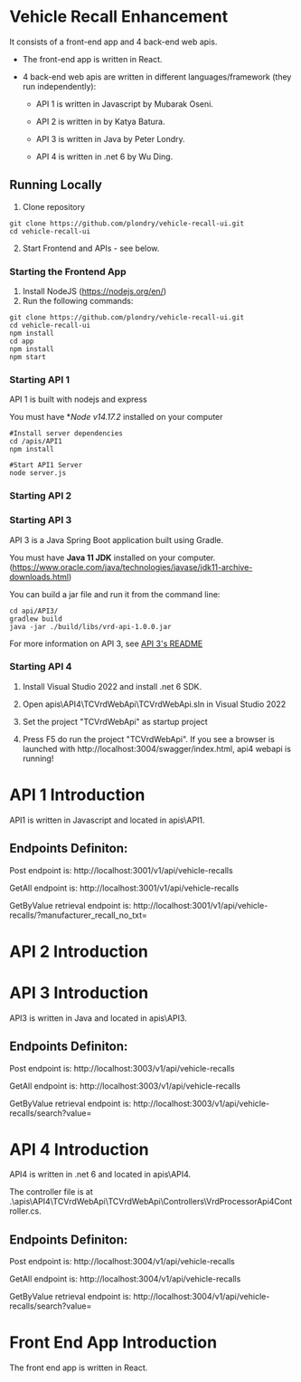 # Vehicle Recall Enhancement

It consists of a front-end app and 4 back-end web apis.

- The front-end app is written in React. 

- 4 back-end web apis are written in different languages/framework (they run independently):

  - API 1 is written in Javascript by Mubarak Oseni.

  - API 2 is written in  by Katya Batura.

  - API 3 is written in Java by Peter Londry.

  - API 4 is written in .net 6 by Wu Ding.  



## Running Locally
1. Clone repository
```
git clone https://github.com/plondry/vehicle-recall-ui.git
cd vehicle-recall-ui
```
2.  Start Frontend and APIs - see below.

### Starting the Frontend App
1. Install NodeJS (https://nodejs.org/en/)
2.  Run the following commands:
```
git clone https://github.com/plondry/vehicle-recall-ui.git
cd vehicle-recall-ui
npm install
cd app
npm install
npm start
```
### Starting API 1
API 1 is built with nodejs and express

You must have **Node v14.17.2* installed on your computer



```
#Install server dependencies
cd /apis/API1
npm install

#Start API1 Server
node server.js
```

### Starting API 2

### Starting API 3 
API 3 is a Java Spring Boot application built using Gradle. 

You must have **Java 11 JDK** installed on your
  computer. (https://www.oracle.com/java/technologies/javase/jdk11-archive-downloads.html) 

You can build a jar file and run it from the command line:
```
cd api/API3/
gradlew build
java -jar ./build/libs/vrd-api-1.0.0.jar
```
For more information on API 3, see [API 3's README](https://github.com/plondry/vehicle-recall-ui/tree/main/apis/API3)
### Starting API 4
  1. Install Visual Studio 2022 and install .net 6 SDK.
  
  2. Open apis\API4\TCVrdWebApi\TCVrdWebApi.sln in Visual Studio 2022
  
  3. Set the project "TCVrdWebApi" as startup project

  4. Press F5 do run the project "TCVrdWebApi". If you see a browser is launched with http://localhost:3004/swagger/index.html, api4 webapi is running!


# API 1 Introduction
API1 is written in Javascript and located in apis\API1.

## Endpoints Definiton:

Post endpoint is: http://localhost:3001/v1/api/vehicle-recalls

GetAll endpoint is: http://localhost:3001/v1/api/vehicle-recalls

GetByValue retrieval endpoint is: http://localhost:3001/v1/api/vehicle-recalls/?manufacturer_recall_no_txt=<value>
  



# API 2 Introduction

# API 3 Introduction
API3 is written in Java and located in apis\API3.

## Endpoints Definiton:

Post endpoint is: http://localhost:3003/v1/api/vehicle-recalls

GetAll endpoint is: http://localhost:3003/v1/api/vehicle-recalls

GetByValue retrieval endpoint is: http://localhost:3003/v1/api/vehicle-recalls/search?value=<value>

# API 4 Introduction

API4 is written in .net 6 and located in apis\API4.

The controller file is at .\apis\API4\TCVrdWebApi\TCVrdWebApi\Controllers\VrdProcessorApi4Controller.cs.

## Endpoints Definiton:

Post endpoint is: http://localhost:3004/v1/api/vehicle-recalls

GetAll endpoint is: http://localhost:3004/v1/api/vehicle-recalls

GetByValue retrieval endpoint is: http://localhost:3004/v1/api/vehicle-recalls/search?value=<value>


# Front End App Introduction

The front end app is written in React.
